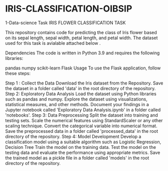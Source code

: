 # IRIS-CLASSIFICATION-OIBSIP
1-Data-science Task
IRIS FLOWER CLASSIFICATION TASK

This repository contains code for predicting the class of Iris flower based on its sepal length, sepal width, petal length, and petal width. The dataset used for this task is avialable attached below .

Dependencies The code is written in Python 3.9 and requires the following libraries:

pandas numpy scikit-learn Flask Usage To use the Flask application, follow these steps:

Step 1 : Collect the Data Download the Iris dataset from the Repository. Save the dataset in a folder called 'data' in the root directory of the repository.
Step 2: Exploratory Data Analysis Load the dataset using Python libraries such as pandas and numpy. Explore the dataset using visualizations, statistical measures, and other methods. Document your findings in a Jupyter notebook called 'Exploratory Data Analysis.ipynb' in a folder called 'notebooks'.
Step 3: Data Preprocessing Split the dataset into training and testing sets. Scale the numerical features using StandardScaler or any other scaling technique. Convert the categorical variable into numerical format. Save the preprocessed data in a folder called 'processed_data' in the root directory of the repository. Step 4: Model Development Develop a classification model using a suitable algorithm such as Logistic Regression, Decision Tree Train the model on the training data. Test the model on the testing data and evaluate the performance using appropriate metrics. Save the trained model as a pickle file in a folder called 'models' in the root directory of the repository.
